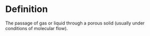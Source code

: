 # Definition

The passage of gas or liquid through a porous solid (usually under
conditions of molecular flow).
